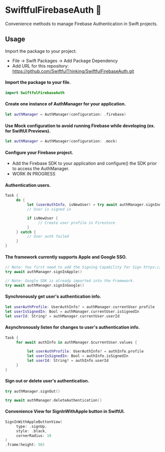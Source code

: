 # SwiftfulFirebaseAuth 🤙

Convenience methods to manage Firebase Authentication in Swift projects.

## Usage

Import the package to your project.
* File -> Swift Packages -> Add Package Dependency
* Add URL for this repository: https://github.com/SwiftfulThinking/SwiftfulFirebaseAuth.git

#### Import the package to your file.
```swift
import SwiftfulFirebaseAuth
```

#### Create one instance of AuthManager for your application.
```swift
let authManager = AuthManager(configuration: .firebase)
```


#### Use Mock configuration to avoid running Firebase while developing (ex. for SwiftUI Previews).
```swift
let authManager = AuthManager(configuration: .mock)
```

#### Configure your Firebase project.
* Add the Firebase SDK to your application and configure() the SDK prior to access the AuthManager.
* WORK IN PROGRESS

#### Authentication users.
```swift
Task {
     do {
          let (userAuthInfo, isNewUser) = try await authManager.signInApple()
          // User is signed in

          if isNewUser {
               // Create user profile in Firestore
          }
     } catch {
          // User auth failed
     }
}
```

#### The framework currently supports Apple and Google SSO.
```swift
// Note: You first need to add the Signing Capability for Sign https://developer.apple.com/documentation/xcode/configuring-sign-in-with-apple
try await authManager.signInApple()
```
```swift
// Note: Google SDK is already imported into the Framework.
try await authManager.signInGoogle()
```


#### Synchronously get user's authentication info.
```swift
let userAuthProfile: UserAuthInfo? = authManager.currentUser.profile
let userIsSignedIn: Bool = authManager.currentUser.isSignedIn
let userId: String? = authManager.currentUser.userId
```


#### Asynchronously listen for changes to user's authentication info.
```swift
Task {
     for await authInfo in authManager.$currentUser.values {
                    
          let userAuthProfile: UserAuthInfo? = authInfo.profile
          let userIsSignedIn: Bool = authInfo.isSignedIn
          let userId: String? = authInfo.userId
     }                
}
```


#### Sign out or delete user's authentication.
```swift
try authManager.signOut()
```
```swift
try await authManager.deleteAuthentication()
```


#### Convenience View for SignInWithApple button in SwiftUI.
```swift
SignInWithAppleButtonView(
     type: .signUp,
     style: .black,
     cornerRadius: 10
)
.frame(height: 50)
```

